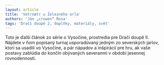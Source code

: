 ```yaml
---
layout: article
title: 'Vetrnætr u Železného orla'
authors: 'Ján „crowen“ Rosa'
tags: 'Dračí doupě 2, doplňky, materiály, svět'
---
```


Toto je ďalší článok zo série o Vysočine, prostredia
pre Dračí doupě II. Nájdete v ňom popísaný
turnaj usporadúvaný jedným zo severských jarlov,
ktorí sa usadili vo Vysočine, a pár nápadov
a inšpirácií pre hru, ak vaše postavy zablúdia
do končín obývaných severanmi v období jesennej
rovnodennosti.
